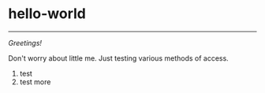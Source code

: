 # hello-world
-------
*Greetings!*

Don't worry about little me.  Just testing various methods of access.

1. test
2. test more
